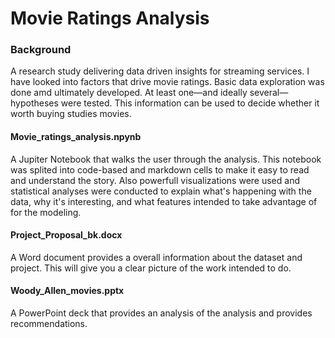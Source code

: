 # Movie Ratings Analysis

### Background

A research study delivering data driven insights for streaming services. I have looked into factors that drive movie ratings. Basic data exploration was done amd ultimately developed. At least one—and ideally several—hypotheses were tested.  This information can be used to decide whether it worth buying studies movies. 

#### Movie_ratings_analysis.npynb

A Jupiter Notebook that walks the user through the analysis. This notebook was splited into code-based and markdown cells to make it easy to read and understand the story. Also powerfull visualizations were used and statistical analyses were conducted to explain what's happening with the data, why it's interesting, and what features intended to take advantage of for the modeling.

#### Project_Proposal_bk.docx

A Word document provides a overall information about the dataset and project. This will give you a clear picture of the work intended to do.

#### Woody_Allen_movies.pptx

A PowerPoint deck that provides an analysis of the analysis and provides recommendations.

